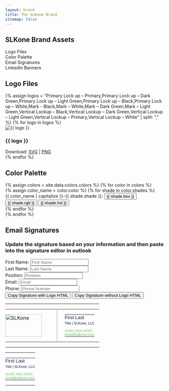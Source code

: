 ```yaml
---
layout: brand
title: The SLKone Brand
sitemap: false
---
```

<section id="toc" class="container mx-auto max-w-7xl py-20">
    <h2 class="text-4xl mb-12 font-display">SLKone Brand Assets</h2>
    <ul class="prose dark:prose-invert">
        <li><a href="#logo-downloads">Logo Files</a></li>
        <li><a href="#color-palette">Color Palette</a></li>
        <li><a href="#email-signatures">Email Signatures</a></li>
        <li><a href="#linkedin">LinkedIn Banners</a></li>
    </ul>
</section>
<script src="https://cdnjs.cloudflare.com/ajax/libs/html2canvas/1.4.1/html2canvas.min.js"></script>
<script>
document.addEventListener('click', function(event) {
    if (event.target.classList.contains('download-png')) {
        const targetId = event.target.getAttribute('data-target');
        const div = document.getElementById(targetId);
        
        if (div) {
            html2canvas(div).then(canvas => {
                const link = document.createElement('a');
                link.download = `${targetId}-image.png`;
                link.href = canvas.toDataURL('image/png');
                link.click();
            });
        }
    }
});
</script>
<script>
    function copyToClipboard(targetId) {
        const element = document.getElementById(targetId);
        if (element) {
            const range = document.createRange();
            range.selectNodeContents(element);
            const selection = window.getSelection();
            selection.removeAllRanges();
            selection.addRange(range);
            document.execCommand('copy');
            alert(`Copied: ${element.innerHTML}`);
        } else {
            alert('Element not found');
        }
    }
</script>
<section id="logo-downloads" class="py-20 container mx-auto max-w-7xl">
    <h2 class="text-4xl mb-12 font-display">Logo Files</h2>
    <div class="grid grid-cols-2 gap-8">
        {% assign logos = "Primary Lock up – Primary,Primary Lock up – Dark Green,Primary Lock up – Light Green,Primary Lock up – Black,Primary Lock up – White,Mark - Black,Mark – White,Mark – Dark Green,Mark – Light Green,Vertical Lockup – Black,Vertical Lockup – Dark Green,Vertical Lockup – Light Green,Vertical Lockup – Primary,Vertical Lockup – White" | split: "," %}
        {% for logo in logos %}
        <div class="mb-8 bg-slate-100 dark:bg-currant-300 p-8 rounded-xl text-center">
            <img src="{{ '/assets/images/logo/svg/' | append: logo | append: '.svg' }}" alt="{{ logo }}" class="h-32 w-auto mx-auto">
            <h3 class="py-4 text-xl">{{ logo }}</h3>
            <div>
            Download: <a class="text-emerald dark:text-forest" href="{{ '/assets/images/logo/svg/' | append: logo | append: '.svg' }}">SVG</a> | <a class="text-emerald dark:text-forest" href="{{ '/assets/images/logo/png/' | append: logo | append: '.png' }}">PNG</a>
            </div>
        </div>
        {% endfor %}
    </div>
</section>
<section id="color-palette" class="py-20 container mx-auto max-w-7xl">
    <h2 class="text-4xl mb-12 font-display">Color Palette</h2>
    <div class="grid grid-cols-1 gap-8">
        {% assign colors = site.data.colors.colors %}
        {% for color in colors %}
            <div class="flex items-center p-4 cursor-pointer">
                {% assign color_name = color.color %}
                {% for shade in color.shades %}
                    <div class="flex items-center mr-4">
                        <div class="bg-{{ color_name | downcase }}-{{ shade.shade }} p-20 rounded-xl"></div>
                        <span class="ml-2">{{ color_name | capitalize }}-{{ shade.shade }}: </span>
                        <button id="{{ color_name | capitalize }}-{{ shade.shade }}-hex" class="ml-2" onclick="copyToClipboard('{{ color_name | capitalize }}-{{ shade.shade }}-hex')">{{ shade.hex }}</button> 
                        <button id="{{ color_name | capitalize }}-{{ shade.shade }}-rgb" class="ml-2" onclick="copyToClipboard('{{ color_name | capitalize }}-{{ shade.shade }}-rgb')">{{ shade.rgb }}</button> 
                        <button id="{{ color_name | capitalize }}-{{ shade.shade }}-hsl" class="ml-2" onclick="copyToClipboard('{{ color_name | capitalize }}-{{ shade.shade }}-hsl')">{{ shade.hsl }}</button>
                    </div>
                {% endfor %}
            </div>
        {% endfor %}
    </div>
</section>

<section id="email-signatures" class="py-20 container mx-auto max-w-7xl">
    <h2 class="text-4xl mb-12 font-display">Email Signatures</h2>
    <div class="flex flex-col mb-8">
        <h3 class="text-xl mb-4">Update the signature based on your information and then paste into the signature editor in outlook </h3>
        <div class="grid grid-cols-2 gap-8">
            <div class="mb-4">
                <label for="first-name" class="block">First Name:</label>
                <input type="text" id="first-name" class="border p-2 w-full text-currant" placeholder="First Name" oninput="updateSignature()">
            </div>
            <div class="mb-4">
                <label for="last-name" class="block">Last Name:</label>
                <input type="text" id="last-name" class="border p-2 w-full text-currant" placeholder="Last Name" oninput="updateSignature()">
            </div>
            <div class="mb-4">
                <label for="position" class="block">Position:</label>
                <input type="text" id="position" class="border p-2 w-full text-currant" placeholder="Position" oninput="updateSignature()">
            </div>
            <div class="mb-4">
                <label for="email" class="block">Email:</label>
                <input type="email" id="email" class="border p-2 w-full text-currant" placeholder="Email" oninput="updateSignature()">
            </div>
            <div class="mb-4">
                <label for="phone" class="block">Phone:</label>
                <input type="text" id="phone" class="border p-2 w-full text-currant" placeholder="Phone Number" oninput="updateSignature()">
            </div>
        </div>
        <button class="bg-emerald text-white p-2 rounded mt-4" onclick="copyToClipboard('with-logo')">Copy Signature with Logo HTML</button>
        <button class="bg-emerald text-white p-2 rounded mt-4" onclick="copyToClipboard('without-logo')">Copy Signature without Logo HTML</button>
    </div>
    <div class="grid grid-cols-2 gap-8">
        <div id="with-logo" class="bg-white p-8 rounded-xl">
            <table id="email" width="340" cellspacing="0" cellpadding="0" border="0">
                <tr style="border:0;padding:0;">
                    <td style="border:0;padding:0;">
                        <table cellspacing="0" cellpadding="0" border="0">
                            <tr style="border:0;padding:0;">
                                <td valign="top" width="140" height="72" style="padding:0 24px 0 0; vertical-align: middle; border:0;">
                                    <a href="http://slk.one" target="_blank"><img alt="SLKone" width="116" height="72px" style="margin-right: 24px;width:116px; height: 72px; vertical-align: middle;" src="https://slkone.com/assets/images/logo/email.png" /></a>
                                </td>
                                <td style="padding:0 15px 0 24px;vertical-align: top; border:0; border-left: 1px solid #5DBC5B;" valign="top">
                                    <table cellspacing="0" cellpadding="0" border="0" style="line-height: 1.1;">
                                        <tr style="border:0;padding:0;">
                                            <td style="border:0;padding:0;">
                                                <div id="with-logo-name" style="font: 15px arial, helvetica, sans-serif;color:#161A41;">First Last</div>
                                            </td>
                                        </tr>
                                        <tr style="border:0;padding:0;">
                                            <td style="padding: 4px 0 12px;border:0;">
                                                <div id="with-logo-position" style="font: 11px arial, helvetica, sans-serif;color:#161A41;">Title | SLKone, LLC</div>
                                            </td>
                                        </tr>
                                        <tr style="padding: 0;border:0;">
                                            <td style="border:0;padding:0;">
                                                <div id="with-logo-phone" style="color: #5DBC5B;border:0;padding:0;font: 11px arial, helvetica, sans-serif;text-decoration: none;">(XXX) XXX-XXXX</div>
                                            </td>
                                        </tr>
                                        <tr style="padding: 0;border:0;">
                                            <td style="border:0;padding:0;">
                                                <div id="with-logo-email" style="color: #5DBC5B;border:0;padding:0;font: 11px arial, helvetica, sans-serif;text-decoration: none;">email@slkone.com</div>
                                            </td>
                                        </tr>
                                    </table>
                                </td>
                            </tr>
                        </table>
                    </td>
                </tr>
            </table>
        </div>
        <div id="without-logo" class="bg-white p-8 rounded-xl">
            <table id="email" width="340" cellspacing="0" cellpadding="0" border="0">
                <tr style="border:0;padding:0;">
                    <td style="border:0;padding:0;">
                        <table cellspacing="0" cellpadding="0" border="0" style="line-height: 1.1;">
                            <tr style="border:0;padding:0;">
                                <td style="border:0;padding:0;">
                                    <div id="without-logo-name" style="font: 15px arial, helvetica, sans-serif;color:#161A41;">First Last</div>
                                </td>
                            </tr>
                            <tr style="border:0;padding:0;">
                                <td style="padding: 4px 0 12px;border:0;">
                                    <div id="without-logo-position" style="font: 11px arial, helvetica, sans-serif;color:#161A41;">Title | SLKone, LLC</div>
                                </td>
                            </tr>
                            <tr style="padding: 0;border:0;">
                                <td style="border:0;padding:0;">
                                    <div id="without-logo-phone" style="color: #5DBC5B;border:0;padding:0;font: 11px arial, helvetica, sans-serif;text-decoration: none;">(XXX) XXX-XXXX</div>
                                </td>
                            </tr>
                            <tr style="padding: 0;border:0;">
                                <td style="border:0;padding:0;">
                                    <div id="without-logo-email" style="color: #5DBC5B;border:0;padding:0;font: 11px arial, helvetica, sans-serif;text-decoration: none;">email@slkone.com</div>
                                </td>
                            </tr>
                        </table>
                    </td>
                </tr>
            </table>
            </div>
    </div>
    <script>
        function updateSignature() {
            const firstName = document.getElementById('first-name').value;
            const lastName = document.getElementById('last-name').value;
            const position = document.getElementById('position').value;
            const email = document.getElementById('email').value;
            const phone = document.getElementById('phone').value;

            document.getElementById('with-logo-name').innerText = `${firstName} ${lastName}`;
            document.getElementById('with-logo-position').innerText = `${position} | SLKone, LLC`;
            document.getElementById('with-logo-phone').innerText = phone || '(XXX) XXX-XXXX';
            document.getElementById('with-logo-email').innerText = email || 'email@slkone.com';

            document.getElementById('without-logo-name').innerText = `${firstName} ${lastName}`;
            document.getElementById('without-logo-position').innerText = `${position} | SLKone, LLC`;
            document.getElementById('without-logo-phone').innerText = phone || '(XXX) XXX-XXXX';
            document.getElementById('without-logo-email').innerText = email || 'email@slkone.com';
        }
    </script>
</section>
<section id="linkedin" class="flex flex-col justify-center items-center py-20">
    <div class="container mx-auto max-w-7xl">
        <h2 class="text-4xl mb-12 font-display">LinkedIn Banners</h2>
        <div class="mb-8 w-full">
            <form id="banner-text-form" class="flex flex-col items-center w-1/2">
                <label for="banner-text" class="mb-2 text-lg">Update Banner Text:</label>
                <input 
                    type="text" 
                    id="banner-text" 
                    name="banner-text" 
                    class="w-full p-2 border border-gray-300 rounded" 
                    placeholder="Enter new banner text"
                >
            </form>
        </div>
    </div>
    <div class="mb-8" style="width: 1584px; height: 396px;">
        <div id="white-linkedin-bg" class="bg-white overflow-hidden relative z-[-1] flex flex-row items-center justify-end p-16 text-right w-[1584px] h-[396px]" style="width: 1584px; height: 396px;">
            <canvas
                class="windmap-canvas absolute w-screen h-full left-0 z-0"
                data-num-streamlines="100"
                data-num-animated="0"
                data-num-colors="3"
                data-opacity="0.3"
                data-scale="0.00015"
            ></canvas>
            <h2 class="linkedin-banner-text text-5xl font-display text-currant mr-16 z-10 ml-[400px] text-right" style="text-align:right">Bridge strategy to measurable success</h2>
            <img src="{{ '/assets/images/logo_light.svg' }}" alt="{{ site.title }}" class="h-32 w-auto z-10 ">
        </div>
    </div>
    <button class="download-png bg-emerald dark:bg-forest text-white dark:text-currant text-2xl transition-all p-4 rounded-full px-8 duration-300 hover:bg-emerald-500 dark:hover:bg-forest-500 mb-8" data-target="white-linkedin-bg">
        Download as PNG
    </button>
    <div class="mb-8" style="width: 1584px; height: 396px;">
        <div id="currant-linkedin-bg" class="bg-currant overflow-hidden relative z-[-1] flex flex-row items-center justify-end p-16 text-right w-[1584px] h-[396px]" style="width: 1584px; height: 396px;">
            <canvas
                class="windmap-canvas absolute w-screen h-full left-0 z-0"
                data-num-streamlines="100"
                data-num-animated="0"
                data-num-colors="3"
                data-opacity="0.75"
                data-scale="0.00015"
            ></canvas>
            <h2 class="linkedin-banner-text text-5xl font-display text-white mr-16 z-10 ml-[400px] text-right" style="text-align:right">Bridge strategy to measurable success</h2>
            <img src="{{ '/assets/images/logo_dark.svg' }}" alt="{{ site.title }}" class="h-32 w-auto z-10 ">
        </div>
    </div>
    <button class="download-png bg-emerald dark:bg-forest text-white dark:text-currant text-2xl transition-all p-4 rounded-full px-8 duration-300 hover:bg-emerald-500 dark:hover:bg-forest-500 mb-8" data-target="currant-linkedin-bg">
        Download as PNG
    </button>
    <script>
        document.getElementById('banner-text').addEventListener('input', function(event) {
            const newText = event.target.value;
            const bannerTexts = document.querySelectorAll('.linkedin-banner-text');
            bannerTexts.forEach(function(h2) {
                h2.textContent = newText;
            });
        });
    </script>
</section>
